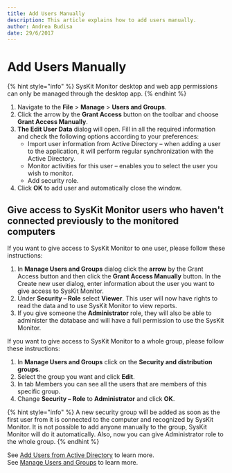 ```yaml
---
title: Add Users Manually
description: This article explains how to add users manually.
author: Andrea Budisa
date: 29/6/2017
---
```


# Add Users Manually

{% hint style="info" %}
SysKit Monitor desktop and web app permissions can only be managed through the desktop app.
{% endhint %}

1. Navigate to the **File** &gt; **Manage** &gt; **Users and Groups**.
2. Click the arrow by the **Grant Access** button on the toolbar and choose **Grant Access Manually**.
3. **The Edit User Data** dialog will open. Fill in all the required information and check the following options according to your preferences:
   * Import user information from Active Directory – when adding a user to the application, it will perform regular synchronization with the Active Directory.
   * Monitor activities for this user – enables you to select the user you wish to monitor.
   * Add security role.
4. Click **OK** to add user and automatically close the window.

## Give access to SysKit Monitor users who haven't connected previously to the monitored computers

If you want to give access to SysKit Monitor to one user, please follow these instructions:

1. In **Manage Users and Groups** dialog click the **arrow** by the Grant Access button and then click the **Grant Access Manually** button. In the Create new user dialog, enter information about the user you want to give access to SysKit Monitor.
2. Under **Security – Role** select **Viewer**. This user will now have rights to read the data and to use SysKit Monitor to view reports.
3. If you give someone the **Administrator** role, they will also be able to administer the database and will have a full permission to use the SysKit Monitor.

 If you want to give access to SysKit Monitor to a whole group, please follow these instructions: 

1.  In **Manage Users and Groups** click on the **Security and distribution groups**.
2. Select the group you want and click **Edit**.
3. In tab Members you can see all the users that are members of this specific group.
4. Change **Security – Role** to **Administrator** and click **OK**.

{% hint style="info" %}
A new security group will be added as soon as the first user from it is connected to the computer and recognized by SysKit Monitor. It is not possible to add anyone manually to the group, SysKit Monitor will do it automatically. Also, now you can give Administrator role to the whole group.
{% endhint %}

See [Add Users from Active Directory](add-users-from-active-directory.md) to learn more.  
See [Manage Users and Groups](../../get-to-know-syskit-monitor/backstage-screen/manage-data-gathering.md) to learn more.

